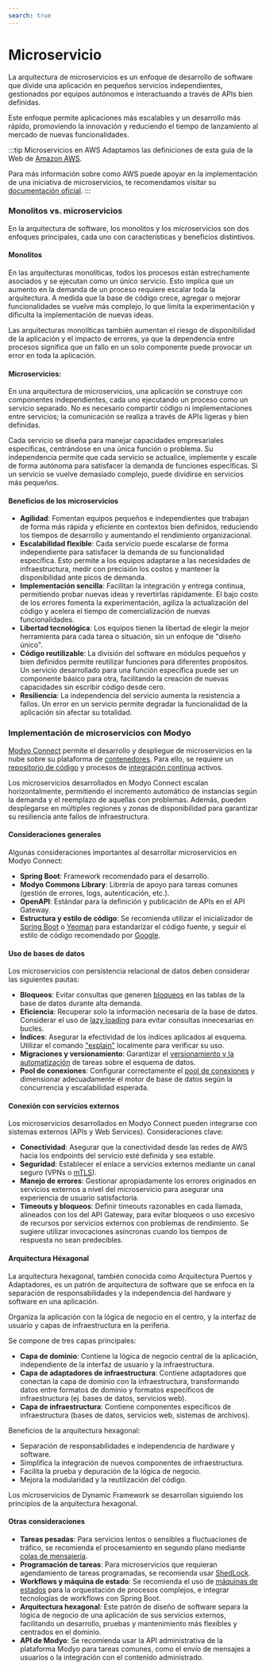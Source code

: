 ```yaml
---
search: true
---
```


# Microservicio

La arquitectura de microservicios es un enfoque de desarrollo de software que divide una aplicación en pequeños servicios independientes, gestionados por equipos autónomos e interactuando a través de APIs bien definidas.

Este enfoque permite aplicaciones más escalables y un desarrollo más rápido, promoviendo la innovación y reduciendo el tiempo de lanzamiento al mercado de nuevas funcionalidades.

:::tip Microservicios en AWS
Adaptamos las definiciones de esta guía de la Web de [Amazon AWS](https://aws.amazon.com).

Para más información sobre como AWS puede apoyar en la implementación de una iniciativa de microservicios, te recomendamos visitar su [documentación oficial](https://aws.amazon.com/microservices).
:::

### Monolitos vs. microservicios

En la arquitectura de software, los monolitos y los microservicios son dos enfoques principales, cada uno con características y beneficios distintivos.

#### Monolitos
En las arquitecturas monolíticas, todos los procesos están estrechamente asociados y se ejecutan como un único servicio. Esto implica que un aumento en la demanda de un proceso requiere escalar toda la arquitectura. A medida que la base de código crece, agregar o mejorar funcionalidades se vuelve más complejo, lo que limita la experimentación y dificulta la implementación de nuevas ideas.

Las arquitecturas monolíticas también aumentan el riesgo de disponibilidad de la aplicación y el impacto de errores, ya que la dependencia entre procesos significa que un fallo en un solo componente puede provocar un error en toda la aplicación.

#### Microservicios:
En una arquitectura de microservicios, una aplicación se construye con componentes independientes, cada uno ejecutando un proceso como un servicio separado. No es necesario compartir código ni implementaciones entre servicios; la comunicación se realiza a través de APIs ligeras y bien definidas.

Cada servicio se diseña para manejar capacidades empresariales específicas, centrándose en una única función o problema. Su independencia permite que cada servicio se actualice, implemente y escale de forma autónoma para satisfacer la demanda de funciones específicas. Si un servicio se vuelve demasiado complejo, puede dividirse en servicios más pequeños.

#### Beneficios de los microservicios

- **Agilidad**: Fomentan equipos pequeños e independientes que trabajan de forma más rápida y eficiente en contextos bien definidos, reduciendo los tiempos de desarrollo y aumentando el rendimiento organizacional.
- **Escalabilidad flexible**: Cada servicio puede escalarse de forma independiente para satisfacer la demanda de su funcionalidad específica. Esto permite a los equipos adaptarse a las necesidades de infraestructura, medir con precisión los costos y mantener la disponibilidad ante picos de demanda.
- **Implementación sencilla**: Facilitan la integración y entrega continua, permitiendo probar nuevas ideas y revertirlas rápidamente. El bajo costo de los errores fomenta la experimentación, agiliza la actualización del código y acelera el tiempo de comercialización de nuevas funcionalidades.
- **Libertad tecnológica**: Los equipos tienen la libertad de elegir la mejor herramienta para cada tarea o situación, sin un enfoque de "diseño único".
- **Código reutilizable**: La división del software en módulos pequeños y bien definidos permite reutilizar funciones para diferentes propósitos. Un servicio desarrollado para una función específica puede ser un componente básico para otra, facilitando la creación de nuevas capacidades sin escribir código desde cero.
- **Resiliencia**: La independencia del servicio aumenta la resistencia a fallos. Un error en un servicio permite degradar la funcionalidad de la aplicación sin afectar su totalidad.

### Implementación de microservicios con Modyo

[Modyo Connect](/es/connect) permite el desarrollo y despliegue de microservicios en la nube sobre su plataforma de [contenedores](/es/connect/components/infrastructure.md#contenedores). Para ello, se requiere un [repositorio de código](/es/connect/components/development.md#repositorio-de-codigo) y procesos de [integración continua](/es/connect/components/development.md#integracion-continua) activos.

Los microservicios desarrollados en Modyo Connect escalan horizontalmente, permitiendo el incremento automático de instancias según la demanda y el reemplazo de aquellas con problemas. Además, pueden desplegarse en múltiples regiones y zonas de disponibilidad para garantizar su resiliencia ante fallos de infraestructura.

#### Consideraciones generales

Algunas consideraciones importantes al desarrollar microservicios en Modyo Connect:

- **Spring Boot**: Framework recomendado para el desarrollo.
- **Modyo Commons Library**: Librería de apoyo para tareas comunes (gestión de errores, logs, autenticación, etc.).
- **OpenAPI**: Estándar para la definición y publicación de APIs en el API Gateway.
- **Estructura y estilo de código**: Se recomienda utilizar el inicializador de [Spring Boot](https://start.spring.io) o [Yeoman](https://yeoman.io/generators) para estandarizar el código fuente, y seguir el estilo de código recomendado por [Google](https://google.github.io/styleguide/javaguide.html).

#### Uso de bases de datos

Los microservicios con persistencia relacional de datos deben considerar las siguientes pautas:

- **Bloqueos**: Evitar consultas que generen [bloqueos](https://www.baeldung.com/jpa-pessimistic-locking) en las tablas de la base de datos durante alta demanda.
- **Eficiencia**: Recuperar solo la información necesaria de la base de datos. Considerar el uso de [lazy loading](https://www.baeldung.com/hibernate-lazy-eager-loading) para evitar consultas innecesarias en bucles.
- **Índices**: Asegurar la efectividad de los índices aplicados al esquema. Utilizar el comando ["explain"](https://dev.mysql.com/doc/refman/8.0/en/using-explain.html) localmente para verificar su uso.
- **Migraciones y versionamiento**: Garantizar el [versionamiento y la automatización](https://flywaydb.org) de tareas sobre el esquema de datos.
- **Pool de conexiones**: Configurar correctamente el [pool de conexiones](https://www.baeldung.com/java-connection-pooling) y dimensionar adecuadamente el motor de base de datos según la concurrencia y escalabilidad esperada.

#### Conexión con servicios externos

Los microservicios desarrollados en Modyo Connect pueden integrarse con sistemas externos (APIs y Web Services). Consideraciones clave:

- **Conectividad**: Asegurar que la conectividad desde las redes de AWS hacia los endpoints del servicio esté definida y sea estable.
- **Seguridad**: Establecer el enlace a servicios externos mediante un canal seguro (VPNs o [mTLS](https://www.cloudflare.com/learning/access-management/what-is-mutual-tls/)).
- **Manejo de errores**: Gestionar apropiadamente los errores originados en servicios externos a nivel del microservicio para asegurar una experiencia de usuario satisfactoria.
- **Timeouts y bloqueos**: Definir timeouts razonables en cada llamada, alineados con los del API Gateway, para evitar bloqueos o uso excesivo de recursos por servicios externos con problemas de rendimiento. Se sugiere utilizar invocaciones asíncronas cuando los tiempos de respuesta no sean predecibles.

#### Arquitectura Héxagonal
La arquitectura hexagonal, también conocida como Arquitectura Puertos y Adaptadores, es un patrón de arquitectura de software que se enfoca en la separación de responsabilidades y la independencia del hardware y software en una aplicación.

Organiza la aplicación con la lógica de negocio en el centro, y la interfaz de usuario y capas de infraestructura en la periferia.

Se compone de tres capas principales:

- **Capa de dominio**: Contiene la lógica de negocio central de la aplicación, independiente de la interfaz de usuario y la infraestructura.
- **Capa de adaptadores de infraestructura**: Contiene adaptadores que conectan la capa de dominio con la infraestructura, transformando datos entre formatos de dominio y formatos específicos de infraestructura (ej. bases de datos, servicios web).
- **Capa de infraestructura**: Contiene componentes específicos de infraestructura (bases de datos, servicios web, sistemas de archivos).

Beneficios de la arquitectura hexagonal:

- Separación de responsabilidades e independencia de hardware y software.
- Simplifica la integración de nuevos componentes de infraestructura.
- Facilita la prueba y depuración de la lógica de negocio.
- Mejora la modularidad y la reutilización del código.

Los microservicios de Dynamic Framework se desarrollan siguiendo los principios de la arquitectura hexagonal.


#### Otras consideraciones

- **Tareas pesadas**: Para servicios lentos o sensibles a fluctuaciones de tráfico, se recomienda el procesamiento en segundo plano mediante [colas de mensajería](/es/connect/components/infrastructure.html#colas-de-mensajeria).
- **Programación de tareas**: Para microservicios que requieran agendamiento de tareas programadas, se recomienda usar [ShedLock](https://www.baeldung.com/shedlock-spring).
- **Workflows y máquina de estado**: Se recomienda el uso de [máquinas de estados](https://www.baeldung.com/spring-state-machine) para la orquestación de procesos complejos, e integrar tecnologías de workflows con Spring Boot.
- **Arquitectura hexagonal**: Este patrón de diseño de software separa la lógica de negocio de una aplicación de sus servicios externos, facilitando un desarrollo, pruebas y mantenimiento más flexibles y centrados en el dominio.
- **API de Modyo**: Se recomienda usar la API administrativa de la plataforma Modyo para tareas comunes, como el envío de mensajes a usuarios o la integración con el contenido administrado.

